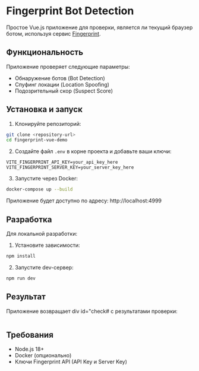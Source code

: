 # Fingerprint Bot Detection

Простое Vue.js приложение для проверки, является ли текущий браузер ботом, используя сервис [Fingerprint](https://fingerprint.com/).

## Функциональность

Приложение проверяет следующие параметры:
- Обнаружение ботов (Bot Detection)
- Спуфинг локации (Location Spoofing)
- Подозрительный скор (Suspect Score)

## Установка и запуск

1. Клонируйте репозиторий:
```bash
git clone <repository-url>
cd fingerprint-vue-demo
```

2. Создайте файл `.env` в корне проекта и добавьте ваши ключи:
```env
VITE_FINGERPRINT_API_KEY=your_api_key_here
VITE_FINGERPRINT_SERVER_KEY=your_server_key_here
```

3. Запустите через Docker:
```bash
docker-compose up --build
```

Приложение будет доступно по адресу: http://localhost:4999

## Разработка

Для локальной разработки:

1. Установите зависимости:
```bash
npm install
```

2. Запустите dev-сервер:
```bash
npm run dev
```

## Результат

Приложение возвращает div id="check# с результатами проверки:
```
```

## Требования

- Node.js 18+
- Docker (опционально)
- Ключи Fingerprint API (API Key и Server Key) 